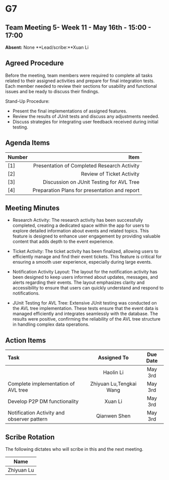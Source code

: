 # G7

## Team Meeting 5- Week 11 - May 16th - 15:00 - 17:00

**Absent:**
None
**Lead/scribe:**Xuan Li

## Agreed Procedure

Before the meeting, team members were required to complete all tasks related to their assigned activities and prepare for final integration tests. Each member needed to review their sections for usability and functional issues and be ready to discuss their findings.

Stand-Up Procedure:
- Present the final implementations of assigned features.
- Review the results of JUnit tests and discuss any adjustments needed.
- Discuss strategies for integrating user feedback received during initial testing.

## Agenda Items

| Number |                                                Item |
|:-------|----------------------------------------------------:|
| [1]    |         Presentation of Completed Research Activity |
| [2]    |                           Review of Ticket Activity |
| [3]    |            Discussion on JUnit Testing for AVL Tree |
| [4]    |       Preparation Plans for presentation and report |

## Meeting Minutes

- Research Activity: The research activity has been successfully completed, creating a dedicated space within the app for users to explore detailed information about events and related topics. This feature is designed to enhance user engagement by providing valuable content that adds depth to the event experience.

- Ticket Activity: The ticket activity has been finalized, allowing users to efficiently manage and find their event tickets. This feature is critical for ensuring a smooth user experience, especially during large events.

- Notification Activity Layout: The layout for the notification activity has been designed to keep users informed about updates, messages, and alerts regarding their events. The layout emphasizes clarity and accessibility to ensure that users can quickly understand and respond to notifications.

- JUnit Testing for AVL Tree: Extensive JUnit testing was conducted on the AVL tree implementation. These tests ensure that the event data is managed efficiently and integrates seamlessly with the database. The results were positive, confirming the reliability of the AVL tree structure in handling complex data operations.

## Action Items

| Task                                       | Assigned To  |  Due Date  |
|:-------------------------------------------|:------------:|:----------:|
|                                            |  Haolin Li   | May 3rd |
| Complete implementation of AVL tree       | Zhiyuan Lu,Tengkai Wang  | May 3rd |
| Develop P2P DM functionality              |   Xuan Li    | May 3rd |
| Notification Activity and observer pattern | Qianwen Shen |  May 3rd   |

## Scribe Rotation

The following dictates who will scribe in this and the next meeting.

|    Name    |
|:----------:|
| Zhiyuan Lu |